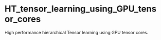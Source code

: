 # HT_tensor_learning_using_GPU_tensor_cores
High performance hierarchical Tensor learning using GPU tensor cores.
